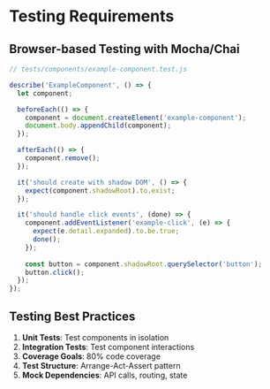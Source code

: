# Testing Requirements

## Browser-based Testing with Mocha/Chai

```javascript
// tests/components/example-component.test.js

describe('ExampleComponent', () => {
  let component;

  beforeEach(() => {
    component = document.createElement('example-component');
    document.body.appendChild(component);
  });

  afterEach(() => {
    component.remove();
  });

  it('should create with shadow DOM', () => {
    expect(component.shadowRoot).to.exist;
  });

  it('should handle click events', (done) => {
    component.addEventListener('example-click', (e) => {
      expect(e.detail.expanded).to.be.true;
      done();
    });
    
    const button = component.shadowRoot.querySelector('button');
    button.click();
  });
});
```

## Testing Best Practices

1. **Unit Tests**: Test components in isolation
2. **Integration Tests**: Test component interactions
3. **Coverage Goals**: 80% code coverage
4. **Test Structure**: Arrange-Act-Assert pattern
5. **Mock Dependencies**: API calls, routing, state
